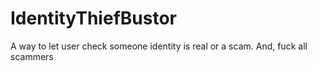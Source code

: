 # IdentityThiefBustor
A way to let user check someone identity is real or a scam. And, fuck all scammers
